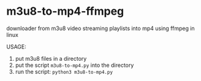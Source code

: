 # m3u8-to-mp4-ffmpeg
downloader from m3u8 video streaming playlists into mp4 using ffmpeg in linux

USAGE:

  1. put m3u8 files in a directory
  2. put the script `m3u8-to-mp4.py` into the directory
  3. run the script:
     `python3 m3u8-to-mp4.py`
